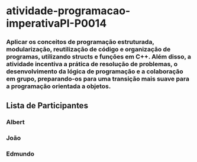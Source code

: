 # atividade-programacao-imperativaPI-P0014

### Aplicar os conceitos de programação estruturada, modularização, reutilização de código e organização de programas, utilizando structs e funções em C++. Além disso, a atividade incentiva a prática de resolução de problemas, o desenvolvimento da lógica de programação e a colaboração em grupo, preparando-os para uma transição mais suave para a programação orientada a objetos.

## Lista de Participantes

### Albert

### João

### Edmundo
